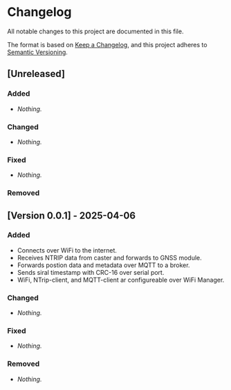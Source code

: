 # Changelog

All notable changes to this project are documented in this file.

The format is based on [Keep a Changelog](https://keepachangelog.com/), and this project adheres to [Semantic Versioning](https://semver.org/).

## [Unreleased]

### Added
- *Nothing.*

### Changed
- *Nothing.*

### Fixed
- *Nothing.*

### Removed

## [Version 0.0.1] - 2025-04-06

### Added
- Connects over WiFi to the internet. 
- Receives NTRIP data from caster and forwards to GNSS module.
- Forwards postion data and metadata over MQTT to a broker.
- Sends siral timestamp with CRC-16 over serial port.
- WiFi, NTrip-client, and MQTT-client ar configureable over WiFi Manager.

### Changed
- *Nothing.*

### Fixed
- *Nothing.*

### Removed
- *Nothing.*
